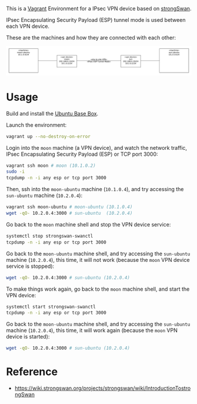 This is a [Vagrant](https://www.vagrantup.com/) Environment for a IPsec VPN device based on [strongSwan](https://strongswan.org).

IPsec Encapsulating Security Payload (ESP) tunnel mode is used between each VPN device.

These are the machines and how they are connected with each other:

<img src="diagram.png">


# Usage

Build and install the [Ubuntu Base Box](https://github.com/rgl/ubuntu-vagrant).

Launch the environment:

```bash
vagrant up --no-destroy-on-error
```

Login into the `moon` machine (a VPN device), and watch the network traffic,
IPsec Encapsulating Security Payload (ESP) or TCP port 3000:

```bash
vagrant ssh moon # moon (10.1.0.2)
sudo -i
tcpdump -n -i any esp or tcp port 3000
```

Then, ssh into the `moon-ubuntu` machine (`10.1.0.4`), and try accessing the
`sun-ubuntu` machine (`10.2.0.4`):

```bash
vagrant ssh moon-ubuntu # moon-ubuntu (10.1.0.4)
wget -qO- 10.2.0.4:3000 # sun-ubuntu  (10.2.0.4)
```

Go back to the `moon` machine shell and stop the VPN device service:

```bash
systemctl stop strongswan-swanctl
tcpdump -n -i any esp or tcp port 3000
```

Go back to the `moon-ubuntu` machine shell, and try accessing the `sun-ubuntu`
machine (`10.2.0.4`), this time, it will not work (because the `moon` VPN
device service is stopped):

```bash
wget -qO- 10.2.0.4:3000 # sun-ubuntu (10.2.0.4)
```

To make things work again, go back to the `moon` machine shell, and start the
VPN device:

```bash
systemctl start strongswan-swanctl
tcpdump -n -i any esp or tcp port 3000
```

Go back to the `moon-ubuntu` machine shell, and try accessing the `sun-ubuntu`
machine (`10.2.0.4`), this time, it will work again (because the `moon` VPN
device is started):

```bash
wget -qO- 10.2.0.4:3000 # sun-ubuntu (10.2.0.4)
```

# Reference

* https://wiki.strongswan.org/projects/strongswan/wiki/IntroductionTostrongSwan
